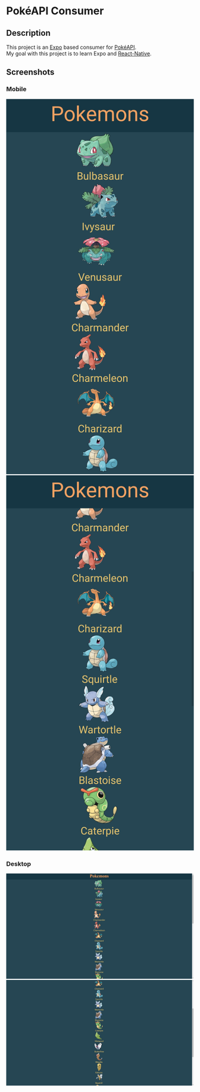 # PokéAPI Consumer

## Description
This project is an [Expo](https://expo.io/) based consumer for 
[PokéAPI](https://pokeapi.co/).  
My goal with this project is to learn Expo and
 [React-Native](https://reactnative.dev/).

## Screenshots

### Mobile
![Mobile Screenshot 1](screenshots/mobile1.jpg "Mobile Screenshot 1")
![Mobile Screenshot 2](screenshots/mobile2.jpg "Mobile Screenshot 2")

### Desktop
![Desktop Screenshot 1](screenshots/desktop1.jpg "Desktop Screenshot 1")
![Desktop Screenshot 2](screenshots/desktop2.jpg "Desktop Screenshot 2")